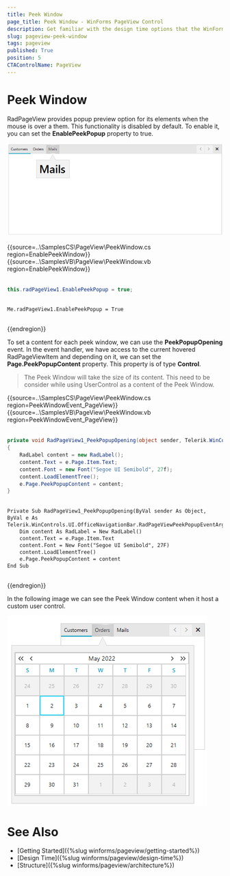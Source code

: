 ```yaml
---
title: Peek Window
page_title: Peek Window - WinForms PageView Control
description: Get familiar with the design time options that the WinForms PageView offers.   
slug: pageview-peek-window
tags: pageview
published: True
position: 5
CTAControlName: PageView
---
```


# Peek Window 

RadPageView provides popup preview option for its elements when the mouse is over a them. This functionality is disabled by default. To enable it, you can set the __EnablePeekPopup__ property to true.

![winforms/pageview-peek-window 001](images/pageview-peek-window001.png) 

{{source=..\SamplesCS\PageView\PeekWindow.cs region=EnablePeekWindow}} 
{{source=..\SamplesVB\PageView\PeekWindow.vb region=EnablePeekWindow}} 

````C#

this.radPageView1.EnablePeekPopup = true;

````
````VB.NET

Me.radPageView1.EnablePeekPopup = True


````

{{endregion}}

To set a content for each peek window, we can use the __PeekPopupOpening__ event. In the event handler, we have access to the current hovered RadPageViewItem and depending on it, we can set the __Page.PeekPopupContent__ property. This property is of type __Control__. 

>The Peek Window will take the size of its content. This need to be consider while using UserControl as a content of the Peek Window.

{{source=..\SamplesCS\PageView\PeekWindow.cs region=PeekWindowEvent_PageView}} 
{{source=..\SamplesVB\PageView\PeekWindow.vb region=PeekWindowEvent_PageView}} 

````C#

private void RadPageView1_PeekPopupOpening(object sender, Telerik.WinControls.UI.OfficeNavigationBar.RadPageViewPeekPopupEventArgs e)
{
	RadLabel content = new RadLabel();
	content.Text = e.Page.Item.Text;
	content.Font = new Font("Segoe UI Semibold", 27f);
	content.LoadElementTree();
	e.Page.PeekPopupContent = content;
}

````
````VB.NET

Private Sub RadPageView1_PeekPopupOpening(ByVal sender As Object, ByVal e As Telerik.WinControls.UI.OfficeNavigationBar.RadPageViewPeekPopupEventArgs)
    Dim content As RadLabel = New RadLabel()
    content.Text = e.Page.Item.Text
    content.Font = New Font("Segoe UI Semibold", 27F)
    content.LoadElementTree()
    e.Page.PeekPopupContent = content
End Sub


````

{{endregion}}

In the following image we can see the Peek Window content when it host a custom user control.

![winforms/pageview-peek-window 001](images/pageview-peek-window002.png) 

# See Also

* [Getting Started]({%slug winforms/pageview/getting-started%})
* [Design Time]({%slug winforms/pageview/design-time%})
* [Structure]({%slug winforms/pageview/architecture%})
 
        
